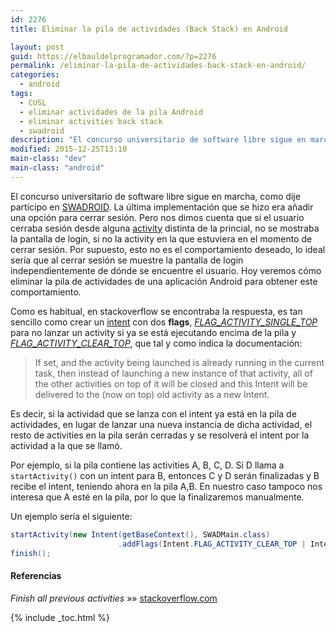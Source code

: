```yaml
---
id: 2276
title: Eliminar la pila de actividades (Back Stack) en Android

layout: post
guid: https://elbauldelprogramador.com/?p=2276
permalink: /eliminar-la-pila-de-actividades-back-stack-en-android/
categories:
  - android
tags:
  - CUSL
  - eliminar actividades de la pila Android
  - eliminar activities back stack
  - swadroid
description: "El concurso universitario de software libre sigue en marcha, como dije participo en SWADROID. La última implementación que se hizo era añadir una opción para cerrar sesión. Pero nos dimos cuenta que si el usuario cerraba sesión desde alguna activity distinta de la princial, no se mostraba la pantalla de login, si no la activity en la que estuviera en el momento de cerrar sesión. Por supuesto, esto no es el comportamiento deseado, lo ideal sería que al cerrar sesión se muestre la pantalla de login independientemente de dónde se encuentre el usuario. Hoy veremos cómo eliminar la pila de actividades de una aplicación Android para obtener este comportamiento."
modified: 2015-12-25T13:10
main-class: "dev"
main-class: "android"
---
```

El concurso universitario de software libre sigue en marcha, como dije participo en <a href="https://play.google.com/store/apps/details?id=es.ugr.swad.swadroid" title="Swadroid Play Store" target="_blank">SWADROID</a>. La última implementación que se hizo era añadir una opción para cerrar sesión. Pero nos dimos cuenta que si el usuario cerraba sesión desde alguna [activity][1] distinta de la princial, no se mostraba la pantalla de login, si no la activity en la que estuviera en el momento de cerrar sesión. Por supuesto, esto no es el comportamiento deseado, lo ideal sería que al cerrar sesión se muestre la pantalla de login independientemente de dónde se encuentre el usuario. Hoy veremos cómo eliminar la pila de actividades de una aplicación Android para obtener este comportamiento.

<!--ad-->

Como es habitual, en stackoverflow se encontraba la respuesta, es tan sencillo como crear un [intent][2] con dos **flags**, *<a href="http://developer.android.com/reference/android/content/Intent.html#FLAG_ACTIVITY_SINGLE_TOP" title="Referencia" target="_blank">FLAG_ACTIVITY_SINGLE_TOP</a>* para no lanzar un activity si ya se está ejecutando encima de la pila y *<a href="http://developer.android.com/reference/android/content/Intent.html#FLAG_ACTIVITY_CLEAR_TOP" title="Referencia" target="_blank">FLAG_ACTIVITY_CLEAR_TOP</a>*, que tal y como indica la documentación:

> If set, and the activity being launched is already running in the current task, then instead of launching a new instance of that activity, all of the other activities on top of it will be closed and this Intent will be delivered to the (now on top) old activity as a new Intent.

Es decir, si la actividad que se lanza con el intent ya está en la pila de actividades, en lugar de lanzar una nueva instancia de dicha actividad, el resto de activities en la pila serán cerradas y se resolverá el intent por la actividad a la que se llamó.

Por ejemplo, si la pila contiene las activities A, B, C, D. Si D llama a `startActivity()` con un intent para B, entonces C y D serán finalizadas y B recibe el intent, teniendo ahora en la pila A,B. En nuestro caso tampoco nos interesa que A esté en la pila, por lo que la finalizaremos manualmente.

Un ejemplo sería el siguiente:

```java
startActivity(new Intent(getBaseContext(), SWADMain.class)
                        .addFlags(Intent.FLAG_ACTIVITY_CLEAR_TOP | Intent.FLAG_ACTIVITY_SINGLE_TOP));
finish();

```

#### Referencias

*Finish all previous activities* »» <a href="http://stackoverflow.com/questions/6330260/finish-all-previous-activities" target="_blank">stackoverflow.com</a>



 [1]: https://elbauldelprogramador.com/fundamentos-programacion-android/ "Fundamentos programación Android: Conceptos básicos y componentes"
 [2]: https://elbauldelprogramador.com/programacion-android-intents-conceptos/ "Programación Android: Intents – Conceptos básicos"

{% include _toc.html %}
